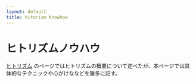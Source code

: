 ```yaml
---
layout: default
title: Hitorism Knowhow
---
```


# ヒトリズムノウハウ
[ヒトリズム](hitorism.md) のページではヒトリズムの概要について述べたが、本ページでは具体的なテクニックや心がけななどを雑多に記す。


